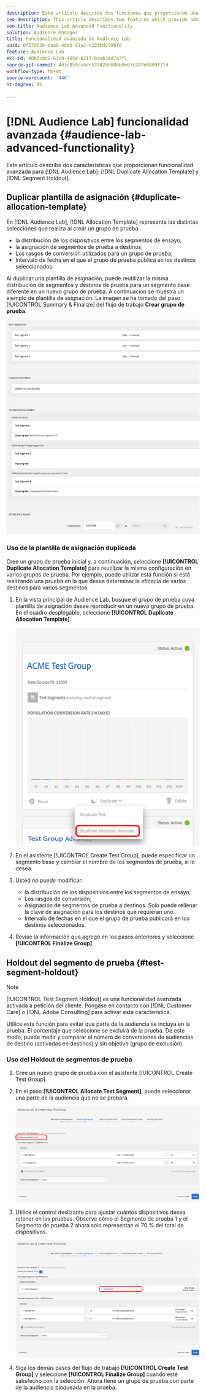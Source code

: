 ```yaml
---
description: Este artículo describe dos funciones que proporcionan una funcionalidad avanzada para la plantilla de asignación de duplicados de Audience Lab y la resistencia de segmentos.
seo-description: This article describes two features which provide advanced functionality for Audience Lab  Duplicate Allocation Template and Segment Holdout.
seo-title: Audience Lab Advanced Functionality
solution: Audience Manager
title: Funcionalidad avanzada de Audience Lab
uuid: 0f57d634-caa0-40da-81a2-c23fbd299bfd
feature: Audience Lab
exl-id: 40b2c8c2-63c0-485d-8217-beab34d7a7f1
source-git-commit: 4d3c859cc4dc5294286680b0e63c287e0409f7fd
workflow-type: tm+mt
source-wordcount: '446'
ht-degree: 0%

---
```


# [!DNL Audience Lab] funcionalidad avanzada {#audience-lab-advanced-functionality}

Este artículo describe dos características que proporcionan funcionalidad avanzada para [!DNL Audience Lab]: [!DNL Duplicate Allocation Template] y [!DNL Segment Holdout].

## Duplicar plantilla de asignación {#duplicate-allocation-template}

<!-- 
<p>The <b>Allocation Template</b> represents how you split a test group into test segments and the way the test segments are mapped to destinations. </p>
 -->

En [!DNL Audience Lab], [!DNL Allocation Template] representa las distintas selecciones que realiza al crear un grupo de prueba:

* la distribución de los dispositivos entre los segmentos de ensayo;
* la asignación de segmentos de prueba a destinos;
* Los rasgos de conversión utilizados para un grupo de prueba;
* Intervalo de fecha en el que el grupo de prueba publica en los destinos seleccionados.

Al duplicar una plantilla de asignación, puede reutilizar la misma distribución de segmentos y destinos de prueba para un segmento base diferente en un nuevo grupo de prueba. A continuación se muestra un ejemplo de plantilla de asignación. La imagen se ha tomado del paso [!UICONTROL Summary & Finalize] del flujo de trabajo **Crear grupo de prueba**.

![](assets/allocation_template_3.png)

<!--
With the option to duplicate allocation templates, you can increase your productivity when running multivariate tests as part of multivariate campaigns.
-->

### Uso de la plantilla de asignación duplicada

Cree un grupo de prueba inicial y, a continuación, seleccione **[!UICONTROL Duplicate Allocation Template]** para reutilizar la misma configuración en varios grupos de prueba. Por ejemplo, puede utilizar esta función si está realizando una prueba en la que desea determinar la eficacia de varios destinos para varios segmentos.

1. En la vista principal de Audience Lab, busque el grupo de prueba cuya plantilla de asignación desee reproducir en un nuevo grupo de prueba. En el cuadro desplegable, seleccione **[!UICONTROL Duplicate Allocation Template]**.

   ![](assets/duplicate-allocation-template.png)

2. En el asistente [!UICONTROL Create Test Group], puede especificar un segmento base y cambiar el nombre de los segmentos de prueba, si lo desea.
3. Usted *no puede* modificar:

   * la distribución de los dispositivos entre los segmentos de ensayo;
   * Los rasgos de conversión;
   * Asignación de segmentos de prueba a destinos. Solo puede rellenar la clave de asignación para los destinos que requieran uno.
   * Intervalo de fechas en el que el grupo de prueba publicará en los destinos seleccionados.

4. Revise la información que agregó en los pasos anteriores y seleccione **[!UICONTROL Finalize Group]**.

## Holdout del segmento de prueba {#test-segment-holdout}

>[!NOTE]
>
>[!UICONTROL Test Segment Holdout] es una funcionalidad avanzada activada a petición del cliente. Póngase en contacto con [!DNL Customer Care] o [!DNL Adobe Consulting] para activar esta característica.

Utilice esta función para evitar que parte de la audiencia se incluya en la prueba. El porcentaje que seleccione se excluirá de la prueba. De este modo, puede medir y comparar el número de conversiones de audiencias de destino (activadas en destinos) y sin objetivo (grupo de exclusión).

<!--
<p>Note that this option is different to the control segment because it subtracts the percentage ................. You can withhold an audience group and still use a control segment. </p>
-->

### Uso del Holdout de segmentos de prueba

1. Cree un nuevo grupo de prueba con el asistente [!UICONTROL Create Test Group].
1. En el paso **[!UICONTROL Allocate Test Segment]**, puede seleccionar una parte de la audiencia que no se probará.

   ![Elemento de lista](assets/test-segment-holdout.png)

1. Utilice el control deslizante para ajustar cuántos dispositivos desea retener en las pruebas. Observe cómo el Segmento de prueba 1 y el Segmento de prueba 2 ahora solo representan el 70 % del total de dispositivos.

   ![](assets/test-segment-holdout-selected.png)

1. Siga los demás pasos del flujo de trabajo **[!UICONTROL Create Test Group]** y seleccione **[!UICONTROL Finalize Group]** cuando esté satisfecho con la selección. Ahora tiene un grupo de prueba con parte de la audiencia bloqueada en la prueba.
